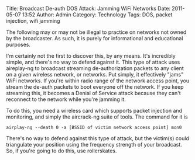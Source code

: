Title: Broadcast De-auth DOS Attack: Jamming WiFi Networks
Date: 2011-05-07 13:52
Author: Admin
Category: Technology
Tags: DOS, packet injection, wifi jamming

The following may or may not be illegal to practice on networks not
owned by the broadcaster. As such, it is purely for informational and
educational purposes.

I'm certainly not the first to discover this, by any means. It's
incredibly simple, and there's no way to defend against it. This type of
attack uses aireplay-ng to broadcast streaming de-authorization packets
to any client on a given wireless network, or networks. Put simply, it
effectively "jams" WiFi networks. If you're within radio range of the
network access point, you stream the de-auth packets to boot everyone
off the network. If you keep streaming this, it becomes a Denial of
Service attack because they can't reconnect to the network while you're
jamming it.

To do this, you need a wireless card which supports packet injection and
monitoring, and simply the aircrack-ng suite of tools. The command for
it is

    airplay-ng --death 0 -a [BSSID of victim network access point] mon0

There's no way to defend against this type of attack, but the victim(s)
could triangulate your position using the frequency strength of your
broadcast. So, if you're going to do this, use rollerskates.
